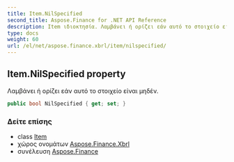```yaml
---
title: Item.NilSpecified
second_title: Aspose.Finance for .NET API Reference
description: Item ιδιοκτησία. Λαμβάνει ή ορίζει εάν αυτό το στοιχείο είναι μηδέν.
type: docs
weight: 60
url: /el/net/aspose.finance.xbrl/item/nilspecified/
---
```

## Item.NilSpecified property

Λαμβάνει ή ορίζει εάν αυτό το στοιχείο είναι μηδέν.

```csharp
public bool NilSpecified { get; set; }
```

### Δείτε επίσης

* class [Item](../)
* χώρος ονομάτων [Aspose.Finance.Xbrl](../../item/)
* συνέλευση [Aspose.Finance](../../../)


